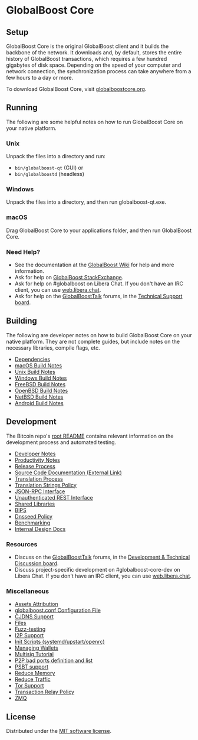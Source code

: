 GlobalBoost Core
=============

Setup
---------------------
GlobalBoost Core is the original GlobalBoost client and it builds the backbone of the network. It downloads and, by default, stores the entire history of GlobalBoost transactions, which requires a few hundred gigabytes of disk space. Depending on the speed of your computer and network connection, the synchronization process can take anywhere from a few hours to a day or more.

To download GlobalBoost Core, visit [globalboostcore.org](https://globalboostcore.org/en/download/).

Running
---------------------
The following are some helpful notes on how to run GlobalBoost Core on your native platform.

### Unix

Unpack the files into a directory and run:

- `bin/globalboost-qt` (GUI) or
- `bin/globalboostd` (headless)

### Windows

Unpack the files into a directory, and then run globalboost-qt.exe.

### macOS

Drag GlobalBoost Core to your applications folder, and then run GlobalBoost Core.

### Need Help?

* See the documentation at the [GlobalBoost Wiki](https://en.globalboost.it/wiki/Main_Page)
for help and more information.
* Ask for help on [GlobalBoost StackExchange](https://globalboost.stackexchange.com).
* Ask for help on #globalboost on Libera Chat. If you don't have an IRC client, you can use [web.libera.chat](https://web.libera.chat/#globalboost).
* Ask for help on the [GlobalBoostTalk](https://globalboosttalk.org/) forums, in the [Technical Support board](https://globalboosttalk.org/index.php?board=4.0).

Building
---------------------
The following are developer notes on how to build GlobalBoost Core on your native platform. They are not complete guides, but include notes on the necessary libraries, compile flags, etc.

- [Dependencies](dependencies.md)
- [macOS Build Notes](build-osx.md)
- [Unix Build Notes](build-unix.md)
- [Windows Build Notes](build-windows.md)
- [FreeBSD Build Notes](build-freebsd.md)
- [OpenBSD Build Notes](build-openbsd.md)
- [NetBSD Build Notes](build-netbsd.md)
- [Android Build Notes](build-android.md)

Development
---------------------
The Bitcoin repo's [root README](/README.md) contains relevant information on the development process and automated testing.

- [Developer Notes](developer-notes.md)
- [Productivity Notes](productivity.md)
- [Release Process](release-process.md)
- [Source Code Documentation (External Link)](https://doxygen.globalboostcore.org/)
- [Translation Process](translation_process.md)
- [Translation Strings Policy](translation_strings_policy.md)
- [JSON-RPC Interface](JSON-RPC-interface.md)
- [Unauthenticated REST Interface](REST-interface.md)
- [Shared Libraries](shared-libraries.md)
- [BIPS](bips.md)
- [Dnsseed Policy](dnsseed-policy.md)
- [Benchmarking](benchmarking.md)
- [Internal Design Docs](design/)

### Resources
* Discuss on the [GlobalBoostTalk](https://globalboosttalk.org/) forums, in the [Development & Technical Discussion board](https://globalboosttalk.org/index.php?board=6.0).
* Discuss project-specific development on #globalboost-core-dev on Libera Chat. If you don't have an IRC client, you can use [web.libera.chat](https://web.libera.chat/#globalboost-core-dev).

### Miscellaneous
- [Assets Attribution](assets-attribution.md)
- [globalboost.conf Configuration File](globalboost-conf.md)
- [CJDNS Support](cjdns.md)
- [Files](files.md)
- [Fuzz-testing](fuzzing.md)
- [I2P Support](i2p.md)
- [Init Scripts (systemd/upstart/openrc)](init.md)
- [Managing Wallets](managing-wallets.md)
- [Multisig Tutorial](multisig-tutorial.md)
- [P2P bad ports definition and list](p2p-bad-ports.md)
- [PSBT support](psbt.md)
- [Reduce Memory](reduce-memory.md)
- [Reduce Traffic](reduce-traffic.md)
- [Tor Support](tor.md)
- [Transaction Relay Policy](policy/README.md)
- [ZMQ](zmq.md)

License
---------------------
Distributed under the [MIT software license](/COPYING).
